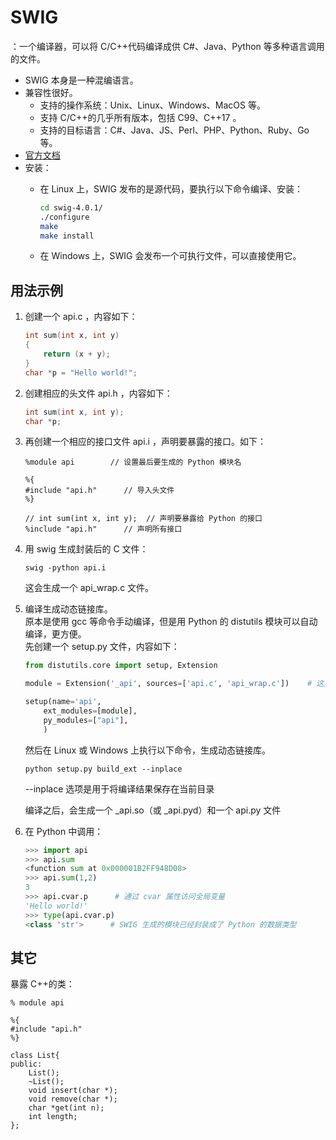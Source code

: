 # SWIG

：一个编译器，可以将 C/C++代码编译成供 C#、Java、Python 等多种语言调用的文件。
- SWIG 本身是一种混编语言。
- 兼容性很好。
  - 支持的操作系统：Unix、Linux、Windows、MacOS 等。
  - 支持 C/C++的几乎所有版本，包括 C99、C++17 。
  - 支持的目标语言：C#、Java、JS、Perl、PHP、Python、Ruby、Go 等。
- [官方文档](http://www.swig.org/Doc4.0/Contents.html)
- 安装：
  - 在 Linux 上，SWIG 发布的是源代码，要执行以下命令编译、安装：
  
      ```sh
      cd swig-4.0.1/
      ./configure
      make
      make install
      ```
  
  - 在 Windows 上，SWIG 会发布一个可执行文件，可以直接使用它。

## 用法示例

1. 创建一个 api.c ，内容如下：

    ```C
    int sum(int x, int y)
    {
        return (x + y);
    }
    char *p = "Hello world!";
    ```

2. 创建相应的头文件 api.h ，内容如下：

    ```C
    int sum(int x, int y);
    char *p;
    ```

3. 再创建一个相应的接口文件 api.i ，声明要暴露的接口。如下：

    ```
    %module api        // 设置最后要生成的 Python 模块名

    %{
    #include "api.h"      // 导入头文件
    %}

    // int sum(int x, int y);  // 声明要暴露给 Python 的接口
    %include "api.h"      // 声明所有接口
    ```

4. 用 swig 生成封装后的 C 文件：

    ```
    swig -python api.i
    ```
    这会生成一个 api_wrap.c 文件。

5. 编译生成动态链接库。
    <br>原本是使用 gcc 等命令手动编译，但是用 Python 的 distutils 模块可以自动编译，更方便。
    <br>先创建一个 setup.py 文件，内容如下：

    ```python
    from distutils.core import setup, Extension

    module = Extension('_api', sources=['api.c', 'api_wrap.c'])    # 这里要在模块名之前加上 _ 前缀

    setup(name='api',
        ext_modules=[module],
        py_modules=["api"],
        )
    ```

    然后在 Linux 或 Windows 上执行以下命令，生成动态链接库。

    ```
    python setup.py build_ext --inplace
    ```
    --inplace 选项是用于将编译结果保存在当前目录

    编译之后，会生成一个 _api.so（或 _api.pyd）和一个 api.py 文件


6.  在 Python 中调用：

    ```python
    >>> import api
    >>> api.sum
    <function sum at 0x000001B2FF948D08>
    >>> api.sum(1,2)
    3
    >>> api.cvar.p      # 通过 cvar 属性访问全局变量
    'Hello world!'
    >>> type(api.cvar.p)
    <class 'str'>      # SWIG 生成的模块已经封装成了 Python 的数据类型
    ```

## 其它

暴露 C++的类：

```
% module api

%{
#include "api.h"
%}

class List{
public:
    List();
    ~List();
    void insert(char *);
    void remove(char *);
    char *get(int n);
    int length;
};
```
